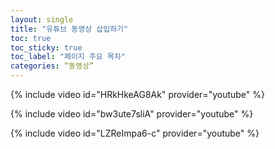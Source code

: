 ```yaml
---
layout: single
title: "유튜브 동영상 삽입하기" 
toc: true
toc_sticky: true
toc_label: "페이지 주요 목차"
categories: “동영상”
---
```

{% include video id="HRkHkeAG8Ak" provider="youtube" %}

{% include video id="bw3ute7sliA" provider="youtube" %}

{% include video id="LZReImpa6-c" provider="youtube" %}

